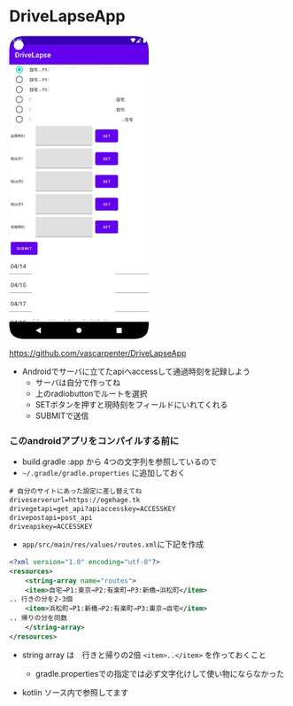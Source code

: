 # DriveLapseApp

<img src="https://github.com/vascarpenter/DriveLapseApp/blob/main/ss.jpg" width="50%" />

https://github.com/vascarpenter/DriveLapseApp

- Androidでサーバに立てたapiへaccessして通過時刻を記録しよう
  - サーバは自分で作ってね
  - 上のradiobuttonでルートを選択
  - SETボタンを押すと現時刻をフィールドにいれてくれる
  - SUBMITで送信

### このandroidアプリをコンパイルする前に

- build.gradle :app から 4つの文字列を参照しているので
- `~/.gradle/gradle.properties` に追加しておく


```
# 自分のサイトにあった設定に差し替えてね
driveserverurl=https://ogehage.tk
drivegetapi=get_api?apiaccesskey=ACCESSKEY
drivepostapi=post_api
driveapikey=ACCESSKEY
```

- `app/src/main/res/values/routes.xml`に下記を作成
```xml
<?xml version="1.0" encoding="utf-8"?>
<resources>
    <string-array name="routes">
    <item>自宅→P1:東京→P2:有楽町→P3:新橋→浜松町</item>
.. 行きの分を2-3個
    <item>浜松町→P1:新橋→P2:有楽町→P3:東京→自宅</item>
.. 帰りの分を同数
    </string-array>
</resources>
```
- string array は　行きと帰りの2倍 `<item>..</item>` を作っておくこと
  - gradle.propertiesでの指定では必ず文字化けして使い物にならなかった

- kotlin ソース内で参照してます
